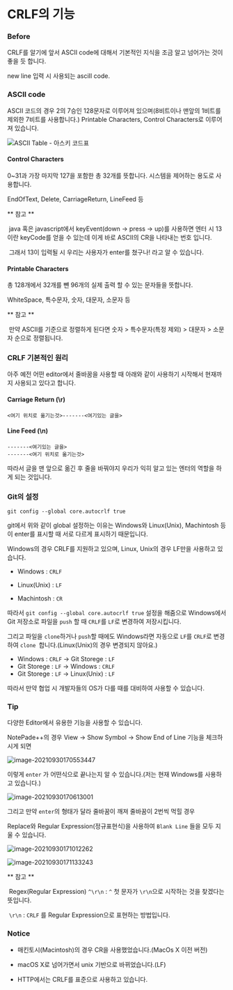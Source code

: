 # CRLF의 기능

### Before

CRLF를 알기에 앞서 ASCII code에 대해서 기본적인 지식을 조금 알고 넘어가는 것이 좋을 듯 합니다.

new line 입력 시 사용되는 asciII code.

### ASCII code

ASCII 코드의 경우 2의 7승인 128문자로 이루어져 있으며(8비트이나 맨앞의 1비트를 제외한 7비트를 사용합니다.) Printable Characters, Control Characters로 이루어져 있습니다.

![ASCII Table - 아스키 코드표](https://raw.githubusercontent.com/KrGil/TIL/main/CS/CS/CRLF.assets/216CE84C52694FF020.png)

#### Control Characters

0~31과 가장 마지막 127을 포함한 총 32개를 뜻합니다. 시스템을 제어하는 용도로 사용합니다.

EndOfText, Delete, CarriageReturn, LineFeed 등

** 참고 **

​	java 혹은 javascript에서 keyEvent(down -> press -> up)를 사용하면 엔터 시 13이란 keyCode를 얻을 수 있는데 이게 바로 ASCII의 CR을 나타내는 번호 입니다.

​	그래서 13이 입력될 시 우리는 사용자가 enter를 쳤구나! 라고 알 수 있습니다.



#### Printable Characters

총 128개에서 32개를 뺀 96개의 실제 출력 할 수 있는 문자들을 뜻합니다.

WhiteSpace, 특수문자, 숫자, 대문자, 소문자 등

** 참고 **

​	만약 ASCII를 기준으로 정렬하게 된다면 숫자 > 특수문자(특정 제외) > 대문자 > 소문자 순으로 정렬됩니다.



### CRLF 기본적인 원리

아주 예전 어떤 editor에서 줄바꿈을 사용할 때 아래와 같이 사용하기 시작해서 현재까지 사용되고 있다고 합니다.

####  **Carriage Return** (\r)

```
<여기 위치로 옮기는것>-------<여기있는 글을>
```



#### Line Feed (\n)

```
-------<여기있는 글을>
-------<여기 위치로 옮기는것>
```



따라서 글을 맨 앞으로 옮긴 후 줄을 바꿔야지 우리가 익히 알고 있는 엔터의 역할을 하게 되는 것입니다.



### Git의 설정

```
git config --global core.autocrlf true
```

git에서 위와 같이 global 설정하는 이유는 Windows와 Linux(Unix), Machintosh 등이 enter를 표시할 때 서로 다르게 표시하기 때문입니다.

Windows의 경우 CRLF를 지원하고 있으며, Linux, Unix의 경우 LF만을 사용하고 있습니다.

- Windows : ```CRLF```

- Linux(Unix) : ```LF```

- Machintosh : ```CR```

따라서 ```git config --global core.autocrlf true``` 설정을 해줌으로 Windows에서 Git 저장소로 파일을 ```push``` 할 때 ```CRLF```를 ```LF```로 변경하여 저장시킵니다.

그리고 파일을 ```clone```하거나 ```push```할 때에도 Windows라면 자동으로 ```LF```를 ```CRLF```로 변경하여 ```clone ```합니다.(Linux(Unix)의 경우 변경되지 않아요.)

- Windows : ```CRLF``` -> Git Storege : ```LF``` 
- Git Storege : ```LF``` -> Windows : ```CRLF```
- Git Storege : ```LF``` -> Linux(Unix) : ```LF```

따라서 만약 협업 시 개발자들의 OS가 다를 때를 대비하여 사용할 수 있습니다.





### Tip

다양한 Editor에서 유용한 기능을 사용할 수 있습니다. 

NotePade++의 경우 View -> Show Symbol -> Show End of Line 기능을 체크하시게 되면 

![image-20210930170553447](https://raw.githubusercontent.com/KrGil/TIL/main/CS/CS/CRLF.assets/image-20210930170553447.png)

이렇게 ```enter``` 가 어떤식으로 끝나는지 알 수 있습니다.(저는 현재 Windows를 사용하고 있습니다.) 

![image-20210930170613001](https://raw.githubusercontent.com/KrGil/TIL/main/CS/CS/CRLF.assets/image-20210930170613001.png)

그리고 만약 ```enter```의 형태가 달라 줄바꿈이 깨져 줄바꿈이 2번씩 먹힐 경우

Replace와 Regular Expression(정규표현식)을 사용하여 ```Blank Line``` 들을 모두 지울 수 있습니다.

![image-20210930171012262](https://raw.githubusercontent.com/KrGil/TIL/main/CS/CS/CRLF.assets/image-20210930171012262.png)

![image-20210930171133243](https://raw.githubusercontent.com/KrGil/TIL/main/CS/CS/CRLF.assets/image-20210930171133243.png)

** 참고 **

​	Regex(Regular Expression) ```^\r\n``` : ```^``` 첫 문자가 ```\r\n```으로 시작하는 것을 찾겠다는 뜻입니다.

​	```\r\n``` : ```CRLF``` 를 Regular Expression으로 표현하는 방법입니다.



### Notice

- 매킨토시(Macintosh)의 경우 CR을 사용했었습니다.(MacOs X 이전 버전)

- macOS X로 넘어가면서 unix 기반으로 바뀌었습니다.(LF)

- HTTP에서는 CRLF를 표준으로 사용하고 있습니다.